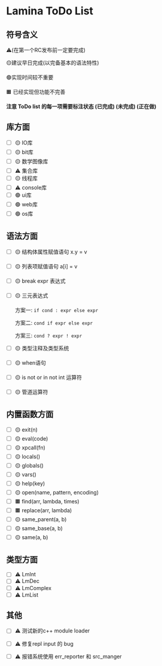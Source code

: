 # Lamina ToDo List

## 符号含义
⚠️(在第一个RC发布前一定要完成)

🟡建议早日完成(以完备基本的语法特性)

🟢实现时间较不重要

🟧 已经实现但功能不完善


<b> 注意 ToDo list 的每一项需要标注状态 (已完成) (未完成) (正在做)
</b>

## 库方面
- [ ] 🟡 IO库
- [ ] 🟡 bit库
- [ ] 🟡 数学图像库
- [ ] ⚠️ 集合库
- [ ] 🟡 线程库
- [ ] ⚠️ console库
- [ ] 🟢 ui库
- [ ] 🟢 web库
- [ ] 🟢 os库

## 语法方面
- [ ] 🟡 结构体属性赋值语句 x.y = v
- [ ] 🟡 列表项赋值语句 a[i] = v
- [ ] 🟡 break expr 表达式
- [ ] 🟡 三元表达式 

    方案一: `if cond : expr else expr`

    方案二: `cond if expr else expr`

    方案三:  `cond ? expr ! expr`

- [ ] 🟡 类型注释及类型系统
- [ ] 🟡 when语句
- [ ] 🟡 is not or in not int 运算符
- [ ] 🟡 管道运算符

## 内置函数方面
- [ ] 🟡 exit(n)
- [ ] 🟡 eval(code)
- [ ] 🟡 xpcall(fn)
- [ ] 🟡 locals()
- [ ] 🟡 globals()
- [ ] 🟡 vars()
- [ ] 🟡 help(key)
- [ ] 🟡 open(name, pattern, encoding)
- [ ] 🟧 find(arr, lambda, times)
- [ ] 🟧 replace(arr, lambda)
- [ ] 🟡 same_parent(a, b)
- [ ] 🟡 same_base(a, b)
- [ ] 🟡 same(a, b)

## 类型方面
- [ ] ⚠️ LmInt
- [ ] ⚠️ LmDec
- [ ] ⚠️ LmComplex
- [ ] ⚠️ LmList

## 其他
- [ ] ⚠️ 测试新的c++ module loader
- [ ] ⚠️ 修复repl input 的 bug
- [ ] ⚠️ 报错系统使用 err_reporter 和 src_manger

